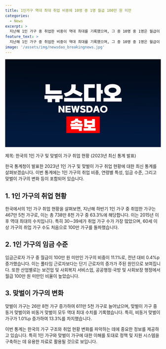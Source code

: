 ```yaml
---
title: 1인가구 역대 최대 취업 비중에 10명 중 1명 월급 100만 원 미만
categories:
  - News
excerpt: >
  지난해 1인 가구 중 취업한 비중이 역대 최대를 기록했으며, 그 중 10명 중 1명은 월급이 100만 원에 미치지 못했습니다. 또한, 맞벌이 가구 비중도 역대 최대로 늘었다. 1인 취업 가구를 연령별로 보면 30∼39세가 가장 많았으며, 임금근로자 가구 중 월급이 100만 원 미만인 비중도 늘어났습니다. 또한, 유배우 가구가 감소한 반면 맞벌이 가구는 증가했는데, 특히 비동거 맞벌이 가구 비중이 크게 늘었다는 것이 특징입니다.
feature_text: >
  지난해 1인 가구 중 취업한 비중이 역대 최대를 기록했으며, 그 중 10명 중 1명은 월급이 100만 원에 미치지 못했습니다. 또한, 맞벌이 가구 비중도 역대 최대로 늘었다. 1인 취업 가구를 연령별로 보면 30∼39세가 가장 많았으며, 임금근로자 가구 중 월급이 100만 원 미만인 비중도 늘어났습니다. 또한, 유배우 가구가 감소한 반면 맞벌이 가구는 증가했는데, 특히 비동거 맞벌이 가구 비중이 크게 늘었다는 것이 특징입니다.
image: '/assets/img/newsdao_breakingnews.jpg'
---
```


<p><img src="/assets/img/newsdao_breakingnews.jpg" alt="koreaapp 속보" /></p>

<p>제목: 한국의 1인 가구 및 맞벌이 가구 취업 현황 (2023년 최신 통계 발표)</p>

<p>한국 통계청이 발표한 2023년 1인 가구 및 맞벌이 가구 취업 현황에 대한 최신 통계를 살펴보겠습니다. 이번 통계에는 1인 가구의 취업 비중, 연령별 특성, 임금 수준, 그리고 맞벌이 가구의 변화 등이 포함되어 있습니다. </p>

<h2 data-ke-size="size26">1. 1인 가구의 취업 현황</h2>

<p>한국에서의 1인 가구 취업 현황을 살펴보면, 지난해 하반기 1인 가구 중 취업한 가구는 467만 5천 가구로, 이는 총 738만 8천 가구 중 63.3%에 해당합니다. 이는 2015년 이후 역대 최대의 수치입니다. 특히 30∼39세가 취업 가구 수가 가장 많았으며, 60세 이상 가구의 취업 가구 수도 처음으로 100만 가구를 돌파했습니다.</p>

<h2 data-ke-size="size26">2. 1인 가구의 임금 수준</h2>

<p>임금근로자 가구 중 월급이 100만 원 미만인 가구의 비중이 11.1%로, 전년 대비 0.4%p 증가했습니다. 이는 풀타임 근로자보다는 단기 근로자의 증가가 주된 원인으로 보여집니다. 또한 산업별로는 보건업 및 사회복지 서비스업, 공공행정·국방 및 사회보장 행정에서 월급 100만 원 미만인 비율이 높았습니다.</p>

<h2 data-ke-size="size26">3. 맞벌이 가구의 변화</h2>

<p>맞벌이 가구는 26만 8천 가구 증가하여 611만 5천 가구로 늘어났으며, 맞벌이 가구 중 동거 맞벌이와 비동거 맞벌이 모두 역대 최대 수치를 기록했습니다. 특히, 비동거 맞벌이 가구가 1.0%p 증가하여 13.3%를 차지했습니다.</p>

<p>이번 통계는 한국의 가구 구조와 취업 현황 변화를 파악하는 데에 중요한 정보를 제공하고 있습니다. 특히 1인 가구와 맞벌이 가구에 대한 이해를 토대로 정책 및 지원 시스템을 구축하는 데 유용한 자료로 활용될 것으로 보입니다.</p>

